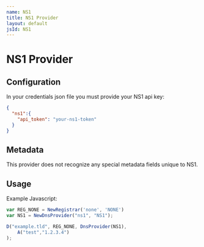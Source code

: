 ```yaml
---
name: NS1
title: NS1 Provider
layout: default
jsId: NS1
---
```

# NS1 Provider

## Configuration

In your credentials json file you must provide your NS1 api key:

```json
{
  "ns1":{
    "api_token": "your-ns1-token"
  }
}
```

## Metadata
This provider does not recognize any special metadata fields unique to NS1.

## Usage
Example Javascript:

```js
var REG_NONE = NewRegistrar('none', 'NONE')
var NS1 = NewDnsProvider("ns1", "NS1");

D("example.tld", REG_NONE, DnsProvider(NS1),
    A("test","1.2.3.4")
);
```


